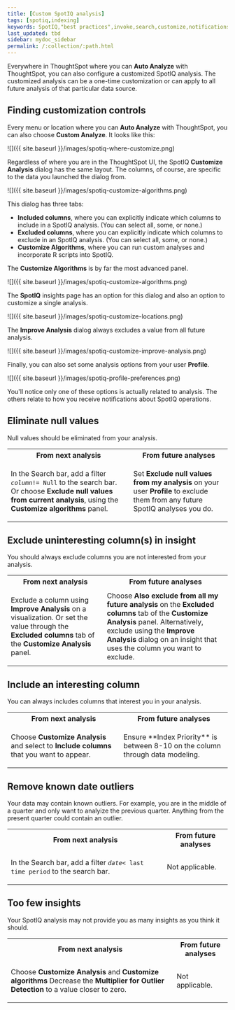 ```yaml
---
title: [Custom SpotIQ analysis]
tags: [spotiq,indexing]
keywords: SpotIQ,"best practices",invoke,search,customize,notifications,email
last_updated: tbd
sidebar: mydoc_sidebar
permalink: /:collection/:path.html
---
```

Everywhere in ThoughtSpot where you can **Auto Analyze** with ThoughtSpot, you
can also configure a customized SpotIQ analysis. The customized analysis can be
a one-time customization or can apply to all future analysis of that particular
data source.

## Finding customization controls

Every menu or location where you can **Auto Analyze** with ThoughtSpot, you
can also choose **Custom Analyze**. It looks like this:

![]({{ site.baseurl }}/images/spotiq-where-customize.png)

Regardless of where you are in the ThoughtSpot UI, the SpotIQ **Customize
Analysis** dialog has the same layout. The columns, of course, are specific to
the data you launched the dialog from.

![]({{ site.baseurl }}/images/spotiq-customize-algorithms.png)


This dialog has three tabs:
* **Included columns**, where you can explicitly indicate which columns to include in a SpotIQ analysis. (You can select all, some, or none.)
* **Excluded columns**, where you can explicitly indicate which columns to exclude in an SpotIQ analysis. (You can select all, some, or none.)
* **Customize Algorithms**, where you can run custom analyses and incorporate R scripts into SpotIQ.

The **Customize Algorithms** is by far the most advanced panel.

 ![]({{ site.baseurl }}/images/spotiq-customize-algorithms.png)

The **SpotIQ** insights page has an option for this dialog and also an option to
customize a single analysis.

![]({{ site.baseurl }}/images/spotiq-customize-locations.png)

The **Improve Analysis** dialog always excludes a value from all future analysis.

![]({{ site.baseurl }}/images/spotiq-customize-improve-analysis.png)

Finally, you can also set some analysis options from your user **Profile**.

![]({{ site.baseurl }}/images/spotiq-profile-preferences.png)

You'll notice only one of these options is actually related to analysis. The
others relate to how you receive notifications about SpotIQ operations.

## Eliminate null values

Null values should be eliminated from your analysis.  

<table>
  <tr>
    <th>From next analysis</th>
    <th>From future analyses</th>
  </tr>
  <tr>
    <td>
    <!-- next -->
    <p>In the Search bar, add a filter <code><i>column</i>!= Null</code> to the search bar. Or choose <b>Exclude null values from current analysis</b>, using the <b>Customize algorithms</b> panel.</p>
    </td>
    <td>
    <!-- future -->
    Set <b>Exclude null values from my analysis</b> on your user <b>Profile</b> to exclude them from any future  SpotIQ analyses you do.
    </td>
  </tr>
</table>

## Exclude uninteresting column(s) in insight

You should always exclude columns you are not interested from your analysis.  

<table>
  <tr>
    <th>From next analysis</th>
    <th>From future analyses</th>
  </tr>
  <tr>
    <td>
    <!-- next -->
    <p>Exclude a column using <b>Improve Analysis</b> on a visualization. Or set the value through the <b>Excluded columns</b> tab of the <b>Customize Analysis</b> panel.</p>
    </td>
    <td>
    <!-- future -->
    Choose <b>Also exclude from all my future analysis</b> on the <b>Excluded columns</b> tab of the <b>Customize Analysis</b> panel. Alternatively, exclude using the <b>Improve Analysis</b> dialog on an insight that uses the column you want to exclude.
    </td>
  </tr>
</table>

## Include an interesting column

You can always includes columns that interest you in your analysis.  

<table>
  <tr>
    <th>From next analysis</th>
    <th>From future analyses</th>
  </tr>
  <tr>
    <td>
    <!-- next -->
    <p>Choose <b>Customize Analysis</b> and select to <b>Include columns</b> that you want to appear.</p>
    </td>
    <td>
    <!-- future -->
    Ensure **Index Priority** is between 8-10 on the column through data modeling.
    </td>
  </tr>
</table>


## Remove known date outliers

Your data may contain known outliers. For example, you are in the middle of a quarter and only want to analyize the previous quarter. Anything from the present quarter could contain an outlier.

<table>
  <tr>
    <th>From next analysis</th>
    <th>From future analyses</th>
  </tr>
  <tr>
    <td>
    <!-- next -->
    <p>In the Search bar, add a filter <code><i>date</i>< last time period</code> to the search bar.</p>  </td>
    <td>
    <!-- future -->
    Not applicable.
    </td>
  </tr>
</table>


## Too few insights

Your SpotIQ analysis may not provide you as many insights as you think it should.

<table style="border:1px;">
  <tr>
    <th>From next analysis</th>
    <th>From future analyses</th>
  </tr>
  <tr>
    <td>
    <!-- next -->
    <p>Choose <b>Customize Analysis</b> and <b>Customize algorithms</b> Decrease the <b>Multiplier for Outlier Detection</b> to a value closer to zero.
</p>
</td>
    <td>
    <!-- future -->
    Not applicable.
    </td>
  </tr>
</table>
